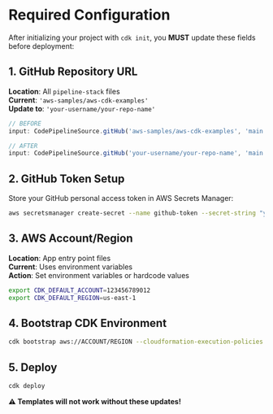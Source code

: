 # Required Configuration

After initializing your project with `cdk init`, you **MUST** update these fields before deployment:

## 1. GitHub Repository URL

**Location**: All `pipeline-stack` files  
**Current**: `'aws-samples/aws-cdk-examples'`  
**Update to**: `'your-username/your-repo-name'`

```typescript
// BEFORE
input: CodePipelineSource.gitHub('aws-samples/aws-cdk-examples', 'main')

// AFTER  
input: CodePipelineSource.gitHub('your-username/your-repo-name', 'main')
```

## 2. GitHub Token Setup

Store your GitHub personal access token in AWS Secrets Manager:

```bash
aws secretsmanager create-secret --name github-token --secret-string "your-github-token"
```

## 3. AWS Account/Region

**Location**: App entry point files  
**Current**: Uses environment variables  
**Action**: Set environment variables or hardcode values

```bash
export CDK_DEFAULT_ACCOUNT=123456789012
export CDK_DEFAULT_REGION=us-east-1
```

## 4. Bootstrap CDK Environment

```bash
cdk bootstrap aws://ACCOUNT/REGION --cloudformation-execution-policies arn:aws:iam::aws:policy/AdministratorAccess
```

## 5. Deploy

```bash
cdk deploy
```

**⚠️ Templates will not work without these updates!**